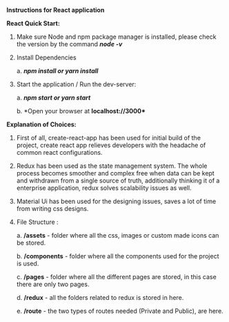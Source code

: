 **Instructions for React application**

**React Quick Start:**

1.  Make sure Node and npm package manager is installed, please check
    the version by the command **_node -v_**

2.  Install Dependencies

    a. **_npm install or yarn install_**

3.  Start the application / Run the dev-server:

    a. **_npm start or yarn start_**

    b. \*Open your browser at **localhost://3000\***

**Explanation of Choices:**

1. First of all, create-react-app has been used for initial build of the project, create react app relieves developers with the headache of common react configurations.

2. Redux has been used as the state management system. The whole process becomes smoother and complex free when data can be kept and withdrawn from a single source of truth, additionally thinking it of a enterprise application, redux solves scalability issues as well.

3. Material Ui has been used for the designing issues, saves a lot of time from writing css designs.

4. File Structure :

   a. **/assets** - folder where all the css, images or custom made icons can be stored.

   b. **/components** - folder where all the components used for the project is used.

   c. **/pages** - folder where all the different pages are stored, in this case there are only two pages.

   d. **/redux** - all the folders related to redux is stored in here.

   e. **/route** - the two types of routes needed (Private and Public), are here.
